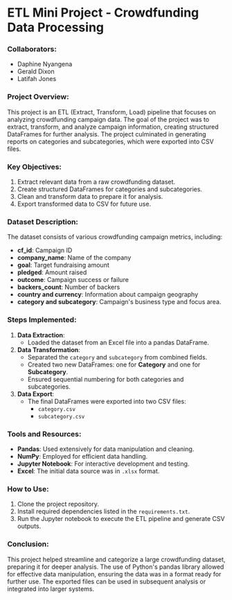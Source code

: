 # ETL Mini Project - Crowdfunding Data Processing

### Collaborators:
- Daphine Nyangena
- Gerald Dixon
- Latifah Jones

### Project Overview:
This project is an ETL (Extract, Transform, Load) pipeline that focuses on analyzing crowdfunding campaign data. The goal of the project was to extract, transform, and analyze campaign information, creating structured DataFrames for further analysis. The project culminated in generating reports on categories and subcategories, which were exported into CSV files.

### Key Objectives:
1. Extract relevant data from a raw crowdfunding dataset.
2. Create structured DataFrames for categories and subcategories.
3. Clean and transform data to prepare it for analysis.
4. Export transformed data to CSV for future use.

### Dataset Description:
The dataset consists of various crowdfunding campaign metrics, including:
- **cf_id**: Campaign ID
- **company_name**: Name of the company
- **goal**: Target fundraising amount
- **pledged**: Amount raised
- **outcome**: Campaign success or failure
- **backers_count**: Number of backers
- **country and currency**: Information about campaign geography
- **category and subcategory**: Campaign's business type and focus area.

### Steps Implemented:
1. **Data Extraction**: 
   - Loaded the dataset from an Excel file into a pandas DataFrame.
2. **Data Transformation**:
   - Separated the `category` and `subcategory` from combined fields.
   - Created two new DataFrames: one for **Category** and one for **Subcategory**.
   - Ensured sequential numbering for both categories and subcategories.
3. **Data Export**:
   - The final DataFrames were exported into two CSV files:
     - `category.csv`
     - `subcategory.csv`

### Tools and Resources:
- **Pandas**: Used extensively for data manipulation and cleaning.
- **NumPy**: Employed for efficient data handling.
- **Jupyter Notebook**: For interactive development and testing.
- **Excel**: The initial data source was in `.xlsx` format.

### How to Use:
1. Clone the project repository.
2. Install required dependencies listed in the `requirements.txt`.
3. Run the Jupyter notebook to execute the ETL pipeline and generate CSV outputs.

### Conclusion:
This project helped streamline and categorize a large crowdfunding dataset, preparing it for deeper analysis. The use of Python's pandas library allowed for effective data manipulation, ensuring the data was in a format ready for further use. The exported files can be used in subsequent analysis or integrated into larger systems.
